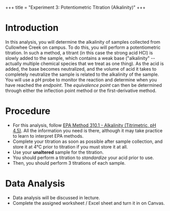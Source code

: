 +++
title = "Experiment 3: Potentiometric Titration (Alkalinity)"
+++

# Introduction

In this analysis, you will determine the alkalinity of samples collected from Cullowhee Creek on campus.  To do this, you will perform a potentiometric titration.  In such a method, a titrant (in this case the strong acid HCl) is slowly added to the sample, which contains a weak base ("alkalinity" -- actually multiple chemical species that we treat as one thing).  As the acid is added, the base becomes neutralized, and the volume of acid it takes to completely neutralize the sample is related to the alkalinity of the sample.  You will use a pH probe to monitor the reaction and determine when you have reached the *endpoint*.  The *equivalence point* can then be determined through either the inflection point method or the first-derivative method.

# Procedure

- For this analysis, follow [EPA Method 310.1 - Alkalinity (Titrimetric, pH 4.5)](https://www.nemi.gov/methods/method_summary/5230/).  All the information you need is there, although it may take practice to learn to interpret EPA methods.
- Complete your titration as soon as possible after sample collection, and store it at 4°C prior to titration if you must store it at all.
- Use your **unaltered** sample for the titration.
- You should perform a titration to *standardize* your acid prior to use.
- Then, you should perform 3 titrations of each sample.

# Data Analysis

- Data analysis will be discussed in lecture.
- Complete the assigned worksheet / Excel sheet and turn it in on Canvas.
